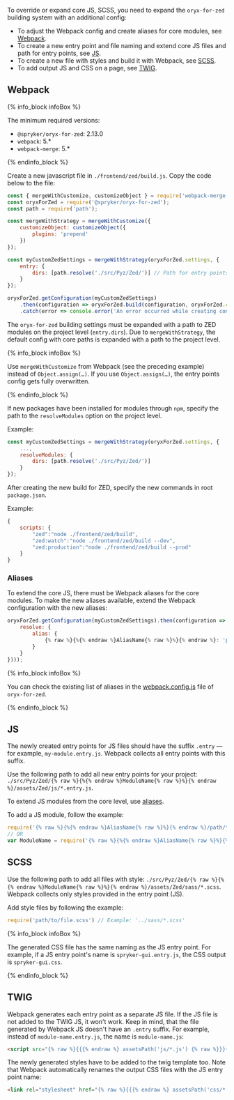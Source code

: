 

To override or expand core JS, SCSS, you need to expand the `oryx-for-zed` building system with an additional config:

* To adjust the Webpack config and create aliases for core modules, see [Webpack](#webpack). 
* To create a new entry point and file naming and extend core JS files and path for entry points, see [JS](#js). 
* To create a new file with styles and build it with Webpack, see [SCSS](#scss).
* To add output JS and CSS on a page, see [TWIG](#twig).

## Webpack

{% info_block infoBox %}

The minimum required versions: 

- `@spryker/oryx-for-zed`: 2.13.0
- `webpack`: 5.*
- `webpack-merge`: 5.*

{% endinfo_block %}

Create a new javascript file in `./frontend/zed/build.js`. Copy the code below to the file:

```js
const { mergeWithCustomize, customizeObject } = require('webpack-merge');
const oryxForZed = require('@spryker/oryx-for-zed');
const path = require('path');

const mergeWithStrategy = mergeWithCustomize({
    customizeObject: customizeObject({
        plugins: 'prepend'
    })
});

const myCustomZedSettings = mergeWithStrategy(oryxForZed.settings, {
    entry: {
        dirs: [path.resolve('./src/Pyz/Zed/')] // Path for entry points on project level
    }
});

oryxForZed.getConfiguration(myCustomZedSettings)
    .then(configuration => oryxForZed.build(configuration, oryxForZed.copyAssets))
    .catch(error => console.error('An error occurred while creating configuration', error));
```

The `oryx-for-zed` building settings must be expanded with a path to ZED modules on the project level (`entry.dirs`). 
Due to `mergeWithStrategy`, the default config with core paths is expanded with a path to the project level.

{% info_block infoBox %}

Use `mergeWithCustomize` from Webpack (see the preceding example) instead of `Object.assign(…)`. If you use `Object.assign(…)`, the entry points config gets fully overwritten.

{% endinfo_block %}

If new packages have been installed for modules through `npm`, specify the path to the `resolveModules` option on the project level.

Example:

```js
const myCustomZedSettings = mergeWithStrategy(oryxForZed.settings, {
    ...,
    resolveModules: {
        dirs: [path.resolve('./src/Pyz/Zed/')]
    }
});
```

After creating the new build for ZED, specify the new commands in root `package.json`. 

Example:

```js
{
    scripts: {
        "zed":"node ./frontend/zed/build",
        "zed:watch":"node ./frontend/zed/build --dev",
        "zed:production":"node ./frontend/zed/build --prod"
    }
}
```

### Aliases

To extend the core JS, there must be Webpack aliases for the core modules. To make the new aliases available, extend the Webpack configuration with the new aliases:

```js
oryxForZed.getConfiguration(myCustomZedSettings).then(configuration => oryxForZed.build(mergeWithStrategy(configuration, {
    resolve: {
        alias: {
            {% raw %}{%{% endraw %}AliasName{% raw %}%}{% endraw %}: 'path/to/module/assets' // Example: 'Gui/assets/Zed/js/**'
        }
    }
})));
```

{% info_block infoBox %}

You can check the existing list of aliases in the [webpack.config.js](https://github.com/spryker/oryx-for-zed/blob/master/lib/webpack.config.js#L57) file of `oryx-for-zed`.

{% endinfo_block %}

## JS

The newly created entry points for JS files should have the suffix `.entry` — for example, `my-module.entry.js`. Webpack collects all entry points with this suffix.

Use the following path to add all new entry points for your project: `./src/Pyz/Zed/{% raw %}{%{% endraw %}ModuleName{% raw %}%}{% endraw %}/assets/Zed/js/*.entry.js`.

To extend JS modules from the core level, use [aliases](#aliases).

To add a JS module, follow the example:

```js
require('{% raw %}{%{% endraw %}AliasName{% raw %}%}{% endraw %}/path/to/file.js');
// OR
var ModuleName = require('{% raw %}{%{% endraw %}AliasName{% raw %}%}{% endraw %}/path/to/file.js');
```

## SCSS

Use the following path to add all files with style: `./src/Pyz/Zed/{% raw %}{%{% endraw %}ModuleName{% raw %}%}{% endraw %}/assets/Zed/sass/*.scss`. Webpack collects only styles provided in the entry point (JS).

Add style files by following the example:

```js
require('path/to/file.scss') // Example: '../sass/*.scss'
```

{% info_block infoBox %}

The generated CSS file has the same naming as the JS entry point. For example, if a JS entry point's name is `spryker-gui.entry.js`, the CSS output is `spryker-gui.css`.

{% endinfo_block %}

## TWIG

Webpack generates each entry point as a separate JS file. If the JS file is not added to the TWIG JS, it won't work.
Keep in mind, that the file generated by Webpack JS doesn't have an `.entry` suffix. For example, instead of `module-name.entry.js`, the name is `module-name.js`:

```html
<script src="{% raw %}{{{% endraw %} assetsPath('js/*.js') {% raw %}}}{% endraw %}"></script>
```

The newly generated styles have to be added to the twig template too. Note that Webpack automatically renames the output CSS files with the JS entry point name:

```html
<link rel="stylesheet" href="{% raw %}{{{% endraw %} assetsPath('css/*.css') {% raw %}}}{% endraw %}">
```
